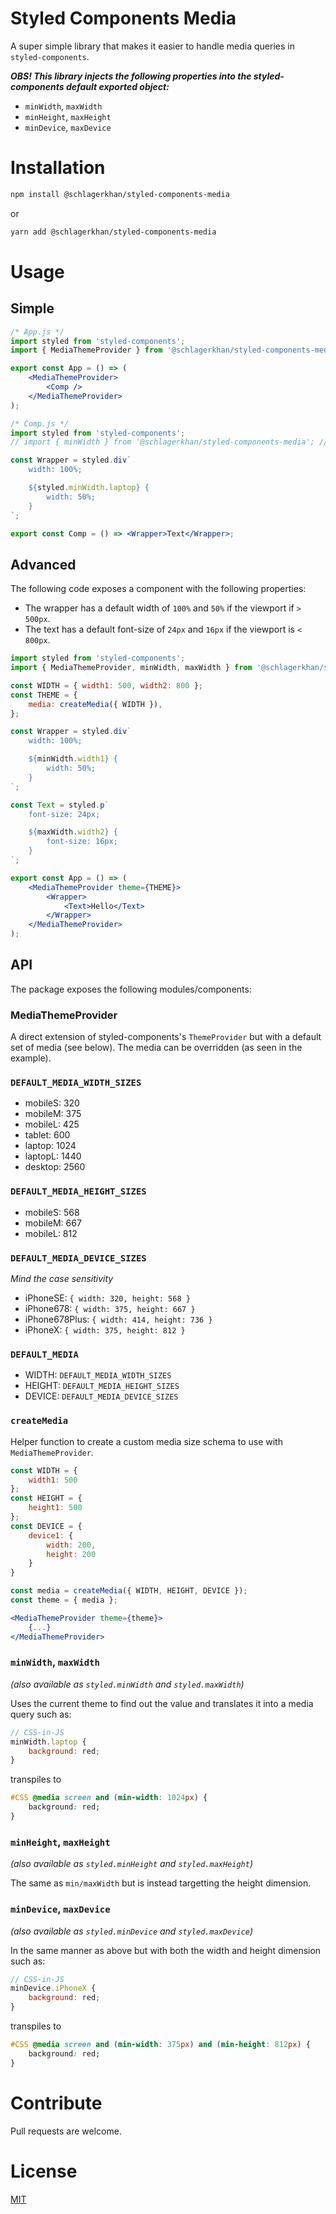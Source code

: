 # Styled Components Media

A super simple library that makes it easier to handle media queries in `styled-components`.

_**OBS! This library injects the following properties into the styled-components default exported object:**_

-   `minWidth`, `maxWidth`
-   `minHeight`, `maxHeight`
-   `minDevice`, `maxDevice`

# Installation

```bash
npm install @schlagerkhan/styled-components-media
```

or

```bash
yarn add @schlagerkhan/styled-components-media
```

# Usage

## Simple

```jsx
/* App.js */
import styled from 'styled-components';
import { MediaThemeProvider } from '@schlagerkhan/styled-components-media';

export const App = () => (
	<MediaThemeProvider>
		<Comp />
	</MediaThemeProvider>
);

/* Comp.js */
import styled from 'styled-components';
// import { minWidth } from '@schlagerkhan/styled-components-media'; // if you want to

const Wrapper = styled.div`
	width: 100%;

	${styled.minWidth.laptop} {
		width: 50%;
	}
`;

export const Comp = () => <Wrapper>Text</Wrapper>;
```

## Advanced

The following code exposes a component with the following properties:

-   The wrapper has a default width of `100%` and `50%` if the viewport if `> 500px`.
-   The text has a default font-size of `24px` and `16px` if the viewport is `< 800px`.

```jsx
import styled from 'styled-components';
import { MediaThemeProvider, minWidth, maxWidth } from '@schlagerkhan/styled-components-media';

const WIDTH = { width1: 500, width2: 800 };
const THEME = {
	media: createMedia({ WIDTH }),
};

const Wrapper = styled.div`
	width: 100%;

	${minWidth.width1} {
		width: 50%;
	}
`;

const Text = styled.p`
	font-size: 24px;

	${maxWidth.width2} {
		font-size: 16px;
	}
`;

export const App = () => (
	<MediaThemeProvider theme={THEME}>
		<Wrapper>
			<Text>Hello</Text>
		</Wrapper>
	</MediaThemeProvider>
);
```

## API

The package exposes the following modules/components:

### MediaThemeProvider

A direct extension of styled-components's `ThemeProvider` but with a default set of media (see below). The media can be overridden (as seen in the example).

### `DEFAULT_MEDIA_WIDTH_SIZES`

-   mobileS: 320
-   mobileM: 375
-   mobileL: 425
-   tablet: 600
-   laptop: 1024
-   laptopL: 1440
-   desktop: 2560

### `DEFAULT_MEDIA_HEIGHT_SIZES`

-   mobileS: 568
-   mobileM: 667
-   mobileL: 812

### `DEFAULT_MEDIA_DEVICE_SIZES`

_Mind the case sensitivity_

-   iPhoneSE: `{ width: 320, height: 568 }`
-   iPhone678: `{ width: 375, height: 667 }`
-   iPhone678Plus: `{ width: 414, height: 736 }`
-   iPhoneX: `{ width: 375, height: 812 }`

### `DEFAULT_MEDIA`

-   WIDTH: `DEFAULT_MEDIA_WIDTH_SIZES`
-   HEIGHT: `DEFAULT_MEDIA_HEIGHT_SIZES`
-   DEVICE: `DEFAULT_MEDIA_DEVICE_SIZES`

### `createMedia`

Helper function to create a custom media size schema to use with `MediaThemeProvider`.

```jsx
const WIDTH = {
    width1: 500
};
const HEIGHT = {
    height1: 500
};
const DEVICE = {
    device1: {
        width: 200,
        height: 200
    }
}

const media = createMedia({ WIDTH, HEIGHT, DEVICE });
const theme = { media };

<MediaThemeProvider theme={theme}>
    {...}
</MediaThemeProvider>
```

### `minWidth`, `maxWidth`

_(also available as `styled.minWidth` and `styled.maxWidth`)_

Uses the current theme to find out the value and translates it into a media query such as:

```js
// CSS-in-JS
minWidth.laptop {
    background: red;
}
```

transpiles to

```css
#CSS @media screen and (min-width: 1024px) {
	background: red;
}
```

### `minHeight`, `maxHeight`

_(also available as `styled.minHeight` and `styled.maxHeight`)_

The same as `min/maxWidth` but is instead targetting the height dimension.

### `minDevice`, `maxDevice`

_(also available as `styled.minDevice` and `styled.maxDevice`)_

In the same manner as above but with both the width and height dimension such as:

```js
// CSS-in-JS
minDevice.iPhoneX {
	background: red;
}
```

transpiles to

```css
#CSS @media screen and (min-width: 375px) and (min-height: 812px) {
	background: red;
}
```

# Contribute

Pull requests are welcome.

# License

[MIT](https://choosealicense.com/licenses/mit/)
